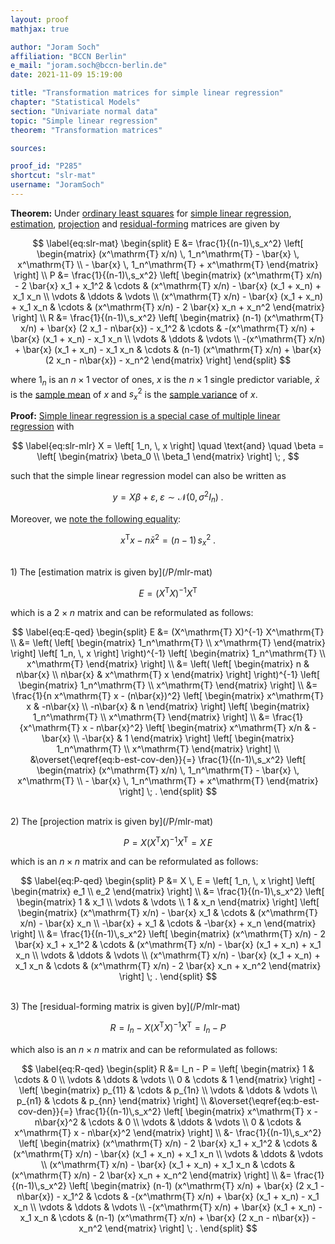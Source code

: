 ```yaml
---
layout: proof
mathjax: true

author: "Joram Soch"
affiliation: "BCCN Berlin"
e_mail: "joram.soch@bccn-berlin.de"
date: 2021-11-09 15:19:00

title: "Transformation matrices for simple linear regression"
chapter: "Statistical Models"
section: "Univariate normal data"
topic: "Simple linear regression"
theorem: "Transformation matrices"

sources:

proof_id: "P285"
shortcut: "slr-mat"
username: "JoramSoch"
---
```



**Theorem:** Under [ordinary least squares](/P/slr-ols) for [simple linear regression](/D/slr), [estimation](/D/emat), [projection](/D/pmat) and [residual-forming](/D/rfmat) matrices are given by

$$ \label{eq:slr-mat}
\begin{split}
E &= \frac{1}{(n-1)\,s_x^2} \left[ \begin{matrix} (x^\mathrm{T} x/n) \, 1_n^\mathrm{T} - \bar{x} \, x^\mathrm{T} \\ - \bar{x} \, 1_n^\mathrm{T} + x^\mathrm{T} \end{matrix} \right] \\
P &= \frac{1}{(n-1)\,s_x^2} \left[ \begin{matrix} (x^\mathrm{T} x/n) - 2 \bar{x} x_1 + x_1^2 & \cdots & (x^\mathrm{T} x/n) - \bar{x} (x_1 + x_n) + x_1 x_n \\ \vdots & \ddots & \vdots \\ (x^\mathrm{T} x/n) - \bar{x} (x_1 + x_n) + x_1 x_n & \cdots & (x^\mathrm{T} x/n) - 2 \bar{x} x_n + x_n^2 \end{matrix} \right] \\
R &= \frac{1}{(n-1)\,s_x^2} \left[ \begin{matrix} (n-1) (x^\mathrm{T} x/n) + \bar{x} (2 x_1 - n\bar{x}) - x_1^2 & \cdots & -(x^\mathrm{T} x/n) + \bar{x} (x_1 + x_n) - x_1 x_n \\ \vdots & \ddots & \vdots \\ -(x^\mathrm{T} x/n) + \bar{x} (x_1 + x_n) - x_1 x_n & \cdots &  (n-1) (x^\mathrm{T} x/n) + \bar{x} (2 x_n - n\bar{x}) - x_n^2 \end{matrix} \right]
\end{split}
$$

where $1_n$ is an $n \times 1$ vector of ones, $x$ is the $n \times 1$ single predictor variable, $\bar{x}$ is the [sample mean](/D/mean-samp) of $x$ and $s_x^2$ is the [sample variance](/D/var-samp) of $x$.


**Proof:** [Simple linear regression is a special case of multiple linear regression](/P/slr-mlr) with

$$ \label{eq:slr-mlr}
X = \left[ 1_n, \, x \right] \quad \text{and} \quad \beta = \left[ \begin{matrix} \beta_0 \\ \beta_1 \end{matrix} \right] \; ,
$$

such that the simple linear regression model can also be written as

$$ \label{eq:mlr}
y = X\beta + \varepsilon, \; \varepsilon \sim \mathcal{N}(0, \sigma^2 I_n) \; .
$$

Moreover, we [note the following equality](/P/slr-olsdist):

$$ \label{eq:b-est-cov-den}
x^\mathrm{T} x - n\bar{x}^2 = (n-1) \, s_x^2 \; .
$$

<br>
1) The [estimation matrix is given by](/P/mlr-mat)

$$ \label{eq:E}
E = (X^\mathrm{T} X)^{-1} X^\mathrm{T}
$$

which is a $2 \times n$ matrix and can be reformulated as follows:

$$ \label{eq:E-qed}
\begin{split}
E &= (X^\mathrm{T} X)^{-1} X^\mathrm{T} \\
&= \left( \left[ \begin{matrix} 1_n^\mathrm{T} \\ x^\mathrm{T} \end{matrix} \right] \left[ 1_n, \, x \right] \right)^{-1} \left[ \begin{matrix} 1_n^\mathrm{T} \\ x^\mathrm{T} \end{matrix} \right] \\
&= \left( \left[ \begin{matrix} n & n\bar{x} \\ n\bar{x} & x^\mathrm{T} x \end{matrix} \right] \right)^{-1} \left[ \begin{matrix} 1_n^\mathrm{T} \\ x^\mathrm{T} \end{matrix} \right] \\
&= \frac{1}{n x^\mathrm{T} x - (n\bar{x})^2} \left[ \begin{matrix} x^\mathrm{T} x & -n\bar{x} \\ -n\bar{x} & n \end{matrix} \right] \left[ \begin{matrix} 1_n^\mathrm{T} \\ x^\mathrm{T} \end{matrix} \right] \\
&= \frac{1}{x^\mathrm{T} x - n\bar{x}^2} \left[ \begin{matrix} x^\mathrm{T} x/n & -\bar{x} \\ -\bar{x} & 1 \end{matrix} \right] \left[ \begin{matrix} 1_n^\mathrm{T} \\ x^\mathrm{T} \end{matrix} \right] \\
&\overset{\eqref{eq:b-est-cov-den}}{=} \frac{1}{(n-1)\,s_x^2} \left[ \begin{matrix} (x^\mathrm{T} x/n) \, 1_n^\mathrm{T} - \bar{x} \, x^\mathrm{T} \\ - \bar{x} \, 1_n^\mathrm{T} + x^\mathrm{T} \end{matrix} \right] \; .
\end{split}
$$

<br>
2) The [projection matrix is given by](/P/mlr-mat)

$$ \label{eq:P}
P = X (X^\mathrm{T} X)^{-1} X^\mathrm{T} = X \, E
$$

which is an $n \times n$ matrix and can be reformulated as follows:

$$ \label{eq:P-qed}
\begin{split}
P &= X \, E = \left[ 1_n, \, x \right] \left[ \begin{matrix} e_1 \\ e_2 \end{matrix} \right] \\
&= \frac{1}{(n-1)\,s_x^2} \left[ \begin{matrix} 1 & x_1 \\ \vdots & \vdots \\ 1 & x_n \end{matrix} \right] \left[ \begin{matrix} (x^\mathrm{T} x/n) - \bar{x} x_1 & \cdots & (x^\mathrm{T} x/n) - \bar{x} x_n \\ -\bar{x} + x_1 & \cdots & -\bar{x} + x_n \end{matrix} \right] \\
&= \frac{1}{(n-1)\,s_x^2} \left[ \begin{matrix} (x^\mathrm{T} x/n) - 2 \bar{x} x_1 + x_1^2 & \cdots & (x^\mathrm{T} x/n) - \bar{x} (x_1 + x_n) + x_1 x_n \\ \vdots & \ddots & \vdots \\ (x^\mathrm{T} x/n) - \bar{x} (x_1 + x_n) + x_1 x_n & \cdots & (x^\mathrm{T} x/n) - 2 \bar{x} x_n + x_n^2 \end{matrix} \right] \; .
\end{split}
$$

<br>
3) The [residual-forming matrix is given by](/P/mlr-mat)

$$ \label{eq:R}
R = I_n - X (X^\mathrm{T} X)^{-1} X^\mathrm{T} = I_n - P
$$

which also is an $n \times n$ matrix and can be reformulated as follows:

$$ \label{eq:R-qed}
\begin{split}
R &= I_n - P = \left[ \begin{matrix} 1 & \cdots & 0 \\ \vdots & \ddots & \vdots \\ 0 & \cdots & 1 \end{matrix} \right] - \left[ \begin{matrix} p_{11} & \cdots & p_{1n} \\ \vdots & \ddots & \vdots \\ p_{n1} & \cdots & p_{nn} \end{matrix} \right] \\
&\overset{\eqref{eq:b-est-cov-den}}{=} \frac{1}{(n-1)\,s_x^2} \left[ \begin{matrix} x^\mathrm{T} x - n\bar{x}^2 & \cdots & 0 \\ \vdots & \ddots & \vdots \\ 0 & \cdots & x^\mathrm{T} x - n\bar{x}^2 \end{matrix} \right] \\
&- \frac{1}{(n-1)\,s_x^2} \left[ \begin{matrix} (x^\mathrm{T} x/n) - 2 \bar{x} x_1 + x_1^2 & \cdots & (x^\mathrm{T} x/n) - \bar{x} (x_1 + x_n) + x_1 x_n \\ \vdots & \ddots & \vdots \\ (x^\mathrm{T} x/n) - \bar{x} (x_1 + x_n) + x_1 x_n & \cdots & (x^\mathrm{T} x/n) - 2 \bar{x} x_n + x_n^2 \end{matrix} \right] \\
&= \frac{1}{(n-1)\,s_x^2} \left[ \begin{matrix} (n-1) (x^\mathrm{T} x/n) + \bar{x} (2 x_1 - n\bar{x}) - x_1^2 & \cdots & -(x^\mathrm{T} x/n) + \bar{x} (x_1 + x_n) - x_1 x_n \\ \vdots & \ddots & \vdots \\ -(x^\mathrm{T} x/n) + \bar{x} (x_1 + x_n) - x_1 x_n & \cdots &  (n-1) (x^\mathrm{T} x/n) + \bar{x} (2 x_n - n\bar{x}) - x_n^2 \end{matrix} \right] \; .
\end{split}
$$